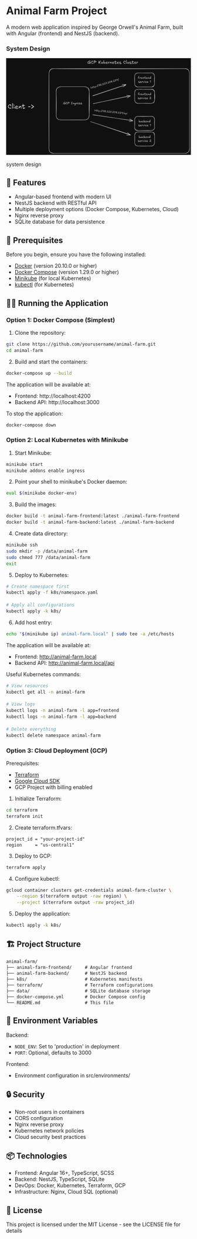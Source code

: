 # Animal Farm Project

A modern web application inspired by George Orwell's Animal Farm, built with Angular (frontend) and NestJS (backend).

### System Design
![System Design](./system-design.png)

system design

## 🚀 Features

- Angular-based frontend with modern UI
- NestJS backend with RESTful API
- Multiple deployment options (Docker Compose, Kubernetes, Cloud)
- Nginx reverse proxy
- SQLite database for data persistence

## 🔧 Prerequisites

Before you begin, ensure you have the following installed:
- [Docker](https://docs.docker.com/get-docker/) (version 20.10.0 or higher)
- [Docker Compose](https://docs.docker.com/compose/install/) (version 1.29.0 or higher)
- [Minikube](https://minikube.sigs.k8s.io/docs/start/) (for local Kubernetes)
- [kubectl](https://kubernetes.io/docs/tasks/tools/) (for Kubernetes)

## 🏃‍♂️ Running the Application

### Option 1: Docker Compose (Simplest)

1. Clone the repository:
```bash
git clone https://github.com/yourusername/animal-farm.git
cd animal-farm
```

2. Build and start the containers:
```bash
docker-compose up --build
```

The application will be available at:
- Frontend: http://localhost:4200
- Backend API: http://localhost:3000

To stop the application:
```bash
docker-compose down
```

### Option 2: Local Kubernetes with Minikube

1. Start Minikube:
```bash
minikube start
minikube addons enable ingress
```

2. Point your shell to minikube's Docker daemon:
```bash
eval $(minikube docker-env)
```

3. Build the images:
```bash
docker build -t animal-farm-frontend:latest ./animal-farm-frontend
docker build -t animal-farm-backend:latest ./animal-farm-backend
```

4. Create data directory:
```bash
minikube ssh
sudo mkdir -p /data/animal-farm
sudo chmod 777 /data/animal-farm
exit
```

5. Deploy to Kubernetes:
```bash
# Create namespace first
kubectl apply -f k8s/namespace.yaml

# Apply all configurations
kubectl apply -k k8s/
```

6. Add host entry:
```bash
echo "$(minikube ip) animal-farm.local" | sudo tee -a /etc/hosts
```

The application will be available at:
- Frontend: http://animal-farm.local
- Backend API: http://animal-farm.local/api

Useful Kubernetes commands:
```bash
# View resources
kubectl get all -n animal-farm

# View logs
kubectl logs -n animal-farm -l app=frontend
kubectl logs -n animal-farm -l app=backend

# Delete everything
kubectl delete namespace animal-farm
```

### Option 3: Cloud Deployment (GCP)

Prerequisites:
- [Terraform](https://www.terraform.io/downloads.html)
- [Google Cloud SDK](https://cloud.google.com/sdk/docs/install)
- GCP Project with billing enabled

1. Initialize Terraform:
```bash
cd terraform
terraform init
```

2. Create terraform.tfvars:
```hcl
project_id = "your-project-id"
region     = "us-central1"
```

3. Deploy to GCP:
```bash
terraform apply
```

4. Configure kubectl:
```bash
gcloud container clusters get-credentials animal-farm-cluster \
    --region $(terraform output -raw region) \
    --project $(terraform output -raw project_id)
```

5. Deploy the application:
```bash
kubectl apply -k k8s/
```

## 🏗️ Project Structure

```
animal-farm/
├── animal-farm-frontend/     # Angular frontend
├── animal-farm-backend/      # NestJS backend
├── k8s/                      # Kubernetes manifests
├── terraform/                # Terraform configurations
├── data/                     # SQLite database storage
├── docker-compose.yml        # Docker Compose config
└── README.md                 # This file
```

## 📝 Environment Variables

Backend:
- `NODE_ENV`: Set to 'production' in deployment
- `PORT`: Optional, defaults to 3000

Frontend:
- Environment configuration in src/environments/

## 🔒 Security

- Non-root users in containers
- CORS configuration
- Nginx reverse proxy
- Kubernetes network policies
- Cloud security best practices

## 📦 Technologies

- Frontend: Angular 16+, TypeScript, SCSS
- Backend: NestJS, TypeScript, SQLite
- DevOps: Docker, Kubernetes, Terraform, GCP
- Infrastructure: Nginx, Cloud SQL (optional)

## 📄 License

This project is licensed under the MIT License - see the LICENSE file for details

